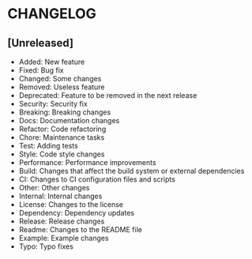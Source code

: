 # CHANGELOG

## [Unreleased]
- Added: New feature
- Fixed: Bug fix
- Changed: Some changes
- Removed: Useless feature
- Deprecated: Feature to be removed in the next release
- Security: Security fix
- Breaking: Breaking changes
- Docs: Documentation changes
- Refactor: Code refactoring
- Chore: Maintenance tasks
- Test: Adding tests
- Style: Code style changes
- Performance: Performance improvements
- Build: Changes that affect the build system or external dependencies
- CI: Changes to CI configuration files and scripts
- Other: Other changes
- Internal: Internal changes
- License: Changes to the license
- Dependency: Dependency updates
- Release: Release changes
- Readme: Changes to the README file
- Example: Example changes
- Typo: Typo fixes

